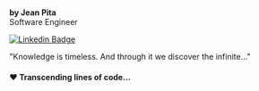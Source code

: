 #
<strong>by Jean Pita</strong>
</br>
Software Engineer

[![Linkedin Badge](https://img.shields.io/badge/-Linkedin-6633cc?style=flat-square&logo=Linkedin&logoColor=white&link=https://www.linkedin.com/in/re44e/)](https://www.linkedin.com/in/re44e/) </br>

"Knowledge is timeless. And through it we discover the infinite..."

<h4> ♥ Transcending lines of code...</h4>

#
